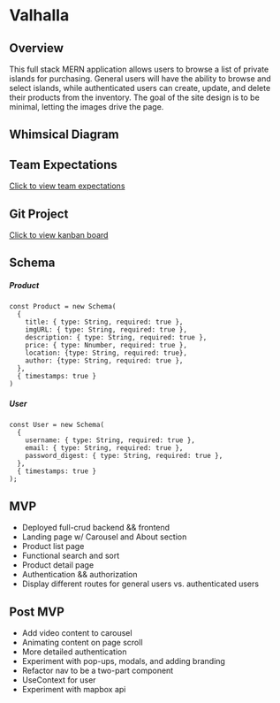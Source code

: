 # Valhalla

## Overview

This full stack MERN application allows users to browse a list of private islands for purchasing. General users will have the ability to browse and select islands, while authenticated users can create, update, and delete their products from the inventory. The goal of the site design is to be minimal, letting the images drive the page.

## Whimsical Diagram

## Team Expectations

[Click to view team expectations](https://docs.google.com/document/d/1KEHPc6DgyiDW16G-FWy7QTTfUvIp7S4hKOQ1IDcrIRM/edit?usp=sharing)

## Git Project

[Click to view kanban board](https://github.com/Benjamin-Kuzava/valhalla/projects/1)

## Schema

##### Product

```
const Product = new Schema(
  {
    title: { type: String, required: true },
    imgURL: { type: String, required: true },
    description: { type: String, required: true },
    price: { type: Nnumber, required: true },
    location: {type: String, required: true},
    author: {type: String, required: true },
  },
  { timestamps: true }
)
```

##### User

```
const User = new Schema(
  {
    username: { type: String, required: true },
    email: { type: String, required: true },
    password_digest: { type: String, required: true },
  },
  { timestamps: true }
);
```

## MVP

- Deployed full-crud backend && frontend
- Landing page w/ Carousel and About section
- Product list page
- Functional search and sort
- Product detail page
- Authentication && authorization
- Display different routes for general users vs. authenticated users

## Post MVP

- Add video content to carousel
- Animating content on page scroll
- More detailed authentication
- Experiment with pop-ups, modals, and adding branding
- Refactor nav to be a two-part component
- UseContext for user
- Experiment with mapbox api
